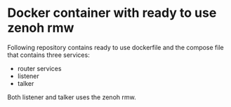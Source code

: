 # Docker container with ready to use zenoh rmw

Following repository contains ready to use dockerfile and the compose file that contains three services:
* router services
* listener
* talker

Both listener and talker uses the zenoh rmw.
